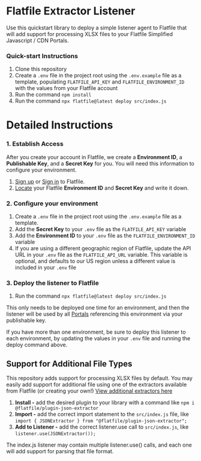 
# Flatfile Extractor Listener
Use this quickstart library to deploy a simple listener agent to Flatfile that will add support for processing XLSX files to your Flatfile Simplified Javascript / CDN Portals.

### Quick-start Instructions

1. Clone this repository
2. Create a `.env` file in the project root using the `.env.example` file as a template, populating `FLATFILE_API_KEY` and `FLATFILE_ENVIRONMENT_ID` with the values from your Flatfile account
3. Run the command `npm install`
4. Run the command `npx flatfile@latest deploy src/index.js`


# Detailed Instructions

### 1. Establish Access

After you create your account in Flatfile, we create a **Environment ID**, a **Publishable Key**, and a **Secret Key** for you. You will need this information to configure your environment.

1. [Sign up](https://platform.flatfile.com) or [Sign in](app.flatfile.com) to Flatfile.
2. [Locate](https://platform.flatfile.com/dashboard/keys-and-secrets) your Flatfile **Environment ID** and **Secret Key** and write it down.


### 2. Configure your environment

1. Create a `.env` file in the project root using the `.env.example` file as a template.
2. Add the **Secret Key** to your `.env` file as the `FLATFILE_API_KEY` variable
4. Add the **Environment ID** to your `.env` file as the `FLATFILE_ENVIRONMENT_ID` variable
6. If you are using a different geographic region of Flatfile, update the API URL in your `.env` file as the `FLATFILE_API_URL` variable. This variable is optional, and defaults to our US region unless a different value is included in your `.env` file


### 3. Deploy the listener to Flatfile

1. Run the command `npx flatfile@latest deploy src/index.js`

This only needs to be deployed one time for an environment, and then the listener will be used by all [Portals](https://flatfile.com/docs/apps/embedding/javascript/new_space_quickstart) referencing this environment via your publishable key.

If you have more than one environment, be sure to deploy this listener to each environment, by updating the values in your `.env` file and running the deploy command above.

## Support for Additional File Types

This repository adds support for processing XLSX files by default. You may easily add support for additional file using one of the extractors available from Flatfile (or creating your own!) [View additional extractors here](https://flatfile.com/docs/plugins/overview)

1. **Install -** add the desired plugin to your library with a command like `npm i @flatfile/plugin-json-extractor`
2. **Import -** add the correct import statement to the `src/index.js` file, like `import { JSONExtractor } from "@flatfile/plugin-json-extractor";`
3. **Add to Listener -** add the correct listener.use call to `src/index.js`, like `listener.use(JSONExtractor());`

The index.js listener may contain multiple listener.use() calls, and each one will add support for parsing that file format.